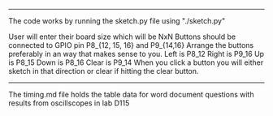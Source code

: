 ************************************************************************************************************
The code works by running the sketch.py file using "./sketch.py"

User will enter their board size which will be NxN
Buttons should be connected to GPIO pin P8_{12, 15, 16} and P9_{14,16}
Arrange the buttons preferably in an way that makes sense to you. 
Left is P8_12
Right is P9_16
Up is P8_15
Down is P8_16
Clear is P9_14
When you click a button you will either sketch in that direction or clear if hitting the clear button. 

**********************************************************************************************************
The timing.md file holds the table data for word document questions with results from oscillscopes in lab D115
